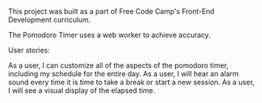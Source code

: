 This project was built as a part of Free Code Camp's Front-End Development curriculum.

The Pomodoro Timer uses a web worker to achieve accuracy.

User stories:

As a user, I can customize all of the aspects of the pomodoro timer, including my schedule for the entire day.
As a user, I will hear an alarm sound every time it is time to take a break or start a new session. 
As a user, I will see a visual display of the elapsed time.

